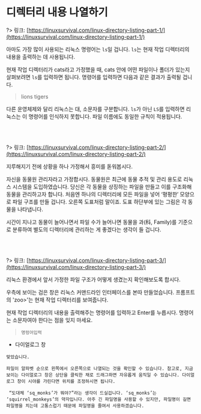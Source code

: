 # 디렉터리 내용 나열하기

?> 링크: [https://linuxsurvival.com/linux-directory-listing-part-1/](https://linuxsurvival.com/linux-directory-listing-part-1/)

아마도 가장 많이 사용되는 리눅스 명령어는 `ls`일 겁니다. `ls`는 현재 작업 디렉터리의 내용을 출력하는 데 사용됩니다.

현재 작업 디렉터리가 cats라고 가정했을 때, cats 안에 어떤 파일이나 폴더가 있는지 살펴보려면 `ls`를 입력하면 됩니다. 명령어를 입력하면 다음과 같은 결과가 출력될 겁니다.

> lions     tigers

다른 운영체제와 달리 리눅스는 대, 소문자를 구분합니다. `ls`가 아닌 `LS`를 입력하면 리눅스는 이 명령어를 인식하지 못합니다. 파일 이름에도 동일한 규칙이 적용됩니다.

<br>
<br>

?> 링크: [https://linuxsurvival.com/linux-directory-listing-part-2/](https://linuxsurvival.com/linux-directory-listing-part-2/)

지루해지기 전에 상황을 하나 가정해서 흥미를 돋워봅시다.

자신을 동물원 관리자라고 가정합시다. 동물원은 최근에 동물 추적 및 관리 용도로 리눅스 시스템을 도입하였습니다. 당신은 각 동물을 상징하는 파일을 만들고 이를 구조화해 동물을 관리하고자 합니다.  처음엔 하나의 디렉터리에 모든 파일을 넣어 ‘평평한’ 모양으로 파일 구조를 만들 겁니다. 오른쪽 도표처럼 말이죠. 도표 하단부에 있는 그림은 각 동물을 나타냅니다.

시간이 지나고 동물이 늘어나면서 파일 수가 늘어나면 동물을 과(科, Family)를 기준으로 분류하여 별도의 디렉터리에 관리하는 게 좋겠다는 생각이 들 겁니다.

<br>
<br>

?> 링크: [https://linuxsurvival.com/linux-directory-listing-part-3/](https://linuxsurvival.com/linux-directory-listing-part-3/)

리눅스 환경에서 앞서 가정한 파일 구조가 어떻게 생겼는지 확인해보도록 합시다.

우측에 보이는 검은 창은 리눅스 커맨드라인 인터페이스를 본따 만들었습니다. 프롬프트의 'zoo>'는 현재 작업 디렉터리를 보여줍니다.

현재 작업 디렉터리의 내용을 출력해주는 명령어를 입력하고 Enter를 누릅시다. 명령어는 소문자여야 한다는 점을 잊지 마세요.

  > `명렁어입력`

- 다이얼로그 창

```다이얼로그 창
맞았습니다.
```

```다이얼로그 창
파일이 알파벳 순으로 왼쪽에서 오른쪽으로 나열되는 것을 확인할 수 있습니다. 참고로, 지금 보이는 다이얼로그 창은 상단을 클릭한 채로 드래그하면 자유롭게 움직일 수 있습니다. 다이얼로그 창이 시야를 가린다면 위치를 조정하시면 됩니다.
```

```다이얼로그 창
 “도대체 ‘sq_monks’가 뭐야?”라는 생각이 드실겁니다. ‘sq_monks’는 ‘squirrel_monkeys’의 약자입니다. 아주 긴 파일명을 사용할 수 있지만, 파일명이 길면 파일명을 치는데 고통스럽기 때문에 파일명을 줄여서 사용하겠습니다.
```
